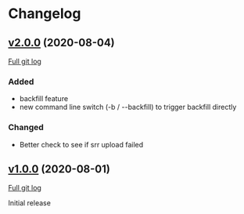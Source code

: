# Changelog

## [v2.0.0](https://github.com/peps1/srrup/tree/v2.0.0-beta.1) (2020-08-04)
[Full git log](https://github.com/peps1/srrup/compare/v1.0.0-beta.4...v2.0.0-beta.1)

### Added
* backfill feature
* new command line switch (-b / --backfill) to trigger backfill directly

### Changed
* Better check to see if srr upload failed


## [v1.0.0](https://github.com/peps1/srrup/tree/v1.0.0-beta.4) (2020-08-01)
[Full git log](https://github.com/peps1/srrup/compare/40204681df9d18e5a376407564dc3585d2bcef3d...v1.0.0-beta.4)

Initial release
